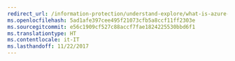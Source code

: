 ```yaml
---
redirect_url: /information-protection/understand-explore/what-is-azure-rms
ms.openlocfilehash: 5ad1afe397cee495f21073cfb5a8ccf11ff2303e
ms.sourcegitcommit: e56c1909cf527c88accf7fae1824225530bbd6f1
ms.translationtype: HT
ms.contentlocale: it-IT
ms.lasthandoff: 11/22/2017
---
```

